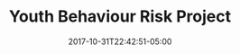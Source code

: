 ---
categories:
- ""
- ""
date: "2017-10-31T22:42:51-05:00"
description: A project on youth behaviour risk
draft: false
image: pictempyouth.jpg
keywords: ""
slug: youthbehaviour 
title: Youth Behaviour Risk Project
---